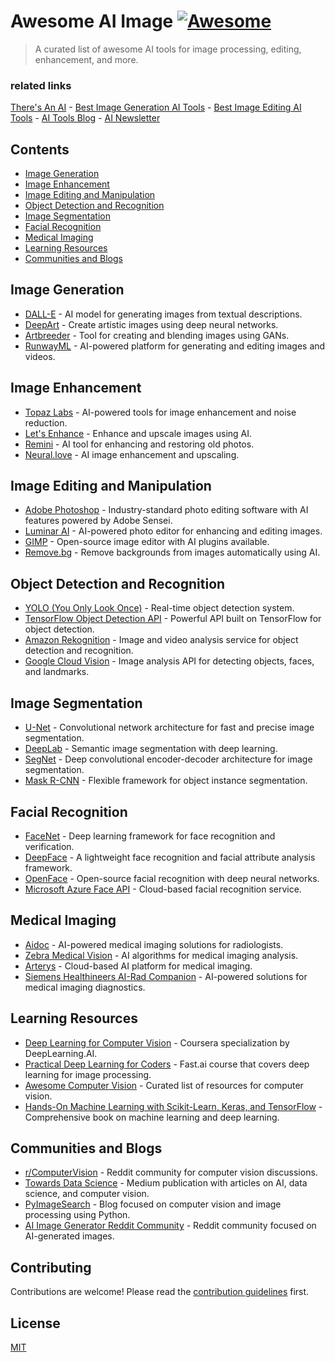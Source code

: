 # Awesome AI Image [![Awesome](https://awesome.re/badge-flat.svg)](https://awesome.re)

> A curated list of awesome AI tools for image processing, editing, enhancement, and more.

### related links

[There's An AI](https://theresanai.com) - [Best Image Generation AI Tools](https://theresanai.com/category/image-generation) - [Best Image Editing AI Tools](https://theresanai.com/category/image-editing)  - [AI Tools Blog](https://blog.theresanai.com) - [AI Newsletter](https://newsletter.theresanai.com)


## Contents

- [Image Generation](#image-generation)
- [Image Enhancement](#image-enhancement)
- [Image Editing and Manipulation](#image-editing-and-manipulation)
- [Object Detection and Recognition](#object-detection-and-recognition)
- [Image Segmentation](#image-segmentation)
- [Facial Recognition](#facial-recognition)
- [Medical Imaging](#medical-imaging)
- [Learning Resources](#learning-resources)
- [Communities and Blogs](#communities-and-blogs)

## Image Generation

- [DALL-E](https://www.openai.com/dall-e-2/) - AI model for generating images from textual descriptions.
- [DeepArt](https://deepart.io/) - Create artistic images using deep neural networks.
- [Artbreeder](https://www.artbreeder.com/) - Tool for creating and blending images using GANs.
- [RunwayML](https://runwayml.com/) - AI-powered platform for generating and editing images and videos.

## Image Enhancement

- [Topaz Labs](https://www.topazlabs.com/) - AI-powered tools for image enhancement and noise reduction.
- [Let's Enhance](https://letsenhance.io/) - Enhance and upscale images using AI.
- [Remini](https://www.remini.ai/) - AI tool for enhancing and restoring old photos.
- [Neural.love](https://neural.love/) - AI image enhancement and upscaling.

## Image Editing and Manipulation

- [Adobe Photoshop](https://www.adobe.com/products/photoshop.html) - Industry-standard photo editing software with AI features powered by Adobe Sensei.
- [Luminar AI](https://skylum.com/luminar-ai) - AI-powered photo editor for enhancing and editing images.
- [GIMP](https://www.gimp.org/) - Open-source image editor with AI plugins available.
- [Remove.bg](https://www.remove.bg/) - Remove backgrounds from images automatically using AI.

## Object Detection and Recognition

- [YOLO (You Only Look Once)](https://pjreddie.com/darknet/yolo/) - Real-time object detection system.
- [TensorFlow Object Detection API](https://github.com/tensorflow/models/tree/master/research/object_detection) - Powerful API built on TensorFlow for object detection.
- [Amazon Rekognition](https://aws.amazon.com/rekognition/) - Image and video analysis service for object detection and recognition.
- [Google Cloud Vision](https://cloud.google.com/vision) - Image analysis API for detecting objects, faces, and landmarks.

## Image Segmentation

- [U-Net](https://lmb.informatik.uni-freiburg.de/people/ronneber/u-net/) - Convolutional network architecture for fast and precise image segmentation.
- [DeepLab](https://github.com/tensorflow/models/tree/master/research/deeplab) - Semantic image segmentation with deep learning.
- [SegNet](https://arxiv.org/abs/1511.00561) - Deep convolutional encoder-decoder architecture for image segmentation.
- [Mask R-CNN](https://github.com/matterport/Mask_RCNN) - Flexible framework for object instance segmentation.

## Facial Recognition

- [FaceNet](https://github.com/davidsandberg/facenet) - Deep learning framework for face recognition and verification.
- [DeepFace](https://github.com/serengil/deepface) - A lightweight face recognition and facial attribute analysis framework.
- [OpenFace](https://cmusatyalab.github.io/openface/) - Open-source facial recognition with deep neural networks.
- [Microsoft Azure Face API](https://azure.microsoft.com/en-us/services/cognitive-services/face/) - Cloud-based facial recognition service.

## Medical Imaging

- [Aidoc](https://www.aidoc.com/) - AI-powered medical imaging solutions for radiologists.
- [Zebra Medical Vision](https://www.zebra-med.com/) - AI algorithms for medical imaging analysis.
- [Arterys](https://www.arterys.com/) - Cloud-based AI platform for medical imaging.
- [Siemens Healthineers AI-Rad Companion](https://www.siemens-healthineers.com/medical-imaging-it/artificial-intelligence/ai-rad-companion) - AI-powered solutions for medical imaging diagnostics.

## Learning Resources

- [Deep Learning for Computer Vision](https://www.deeplearning.ai/programs/computer-vision/) - Coursera specialization by DeepLearning.AI.
- [Practical Deep Learning for Coders](https://course.fast.ai/) - Fast.ai course that covers deep learning for image processing.
- [Awesome Computer Vision](https://github.com/jbhuang0604/awesome-computer-vision) - Curated list of resources for computer vision.
- [Hands-On Machine Learning with Scikit-Learn, Keras, and TensorFlow](https://www.oreilly.com/library/view/hands-on-machine-learning/9781492032632/) - Comprehensive book on machine learning and deep learning.

## Communities and Blogs

- [r/ComputerVision](https://www.reddit.com/r/computervision/) - Reddit community for computer vision discussions.
- [Towards Data Science](https://towardsdatascience.com/) - Medium publication with articles on AI, data science, and computer vision.
- [PyImageSearch](https://www.pyimagesearch.com/) - Blog focused on computer vision and image processing using Python.
- [AI Image Generator Reddit Community](https://www.reddit.com/r/ai_image_generator/) - Reddit community focused on AI-generated images.

## Contributing

Contributions are welcome! Please read the [contribution guidelines](CONTRIBUTING.md) first.

## License

[MIT](LICENSE)
